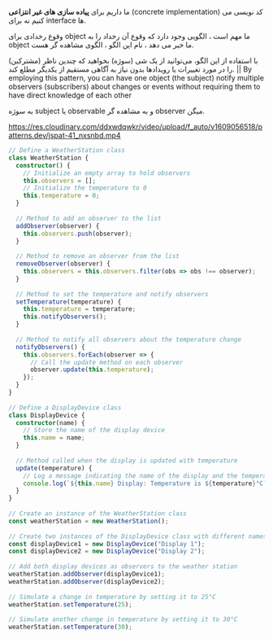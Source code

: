 ما داریم برای **پیاده سازی های غیر انتزاعی** (concrete implementation) کد نویسی می کنیم نه برای interface ها.

وقوع رخدادی برای object ما مهم است ، الگویی وجود دارد که وقوع آن رخداد را به object ما خبر می دهد ، نام این الگو ، الگوی مشاهده گر هست.

با استفاده از این الگو، می‌توانید از یک شی (سوژه) بخواهید که چندین ناظر (مشترکین) را در مورد تغییرات یا رویدادها بدون نیاز به آگاهی مستقیم از یکدیگر مطلع کند.
||
By employing this pattern, you can have one object (the subject) notify multiple observers (subscribers) about changes or events without requiring them to have direct knowledge of each other

به سوژه subject یا observable و به مشاهده گر observer میگن.

https://res.cloudinary.com/ddxwdqwkr/video/upload/f_auto/v1609056518/patterns.dev/jspat-41_nxsnbd.mp4

```ts
// Define a WeatherStation class
class WeatherStation {
  constructor() {
    // Initialize an empty array to hold observers
    this.observers = [];
    // Initialize the temperature to 0
    this.temperature = 0;
  }
 
  // Method to add an observer to the list
  addObserver(observer) {
    this.observers.push(observer);
  }
 
  // Method to remove an observer from the list
  removeObserver(observer) {
    this.observers = this.observers.filter(obs => obs !== observer);
  }
 
  // Method to set the temperature and notify observers
  setTemperature(temperature) {
    this.temperature = temperature;
    this.notifyObservers();
  }
 
  // Method to notify all observers about the temperature change
  notifyObservers() {
    this.observers.forEach(observer => {
      // Call the update method on each observer
      observer.update(this.temperature);
    });
  }
}
 
// Define a DisplayDevice class
class DisplayDevice {
  constructor(name) {
    // Store the name of the display device
    this.name = name;
  }
 
  // Method called when the display is updated with temperature
  update(temperature) {
    // Log a message indicating the name of the display and the temperature
    console.log(`${this.name} Display: Temperature is ${temperature}°C`);
  }
}
 
// Create an instance of the WeatherStation class
const weatherStation = new WeatherStation();
 
// Create two instances of the DisplayDevice class with different names
const displayDevice1 = new DisplayDevice("Display 1");
const displayDevice2 = new DisplayDevice("Display 2");
 
// Add both display devices as observers to the weather station
weatherStation.addObserver(displayDevice1);
weatherStation.addObserver(displayDevice2);
 
// Simulate a change in temperature by setting it to 25°C
weatherStation.setTemperature(25);
 
// Simulate another change in temperature by setting it to 30°C
weatherStation.setTemperature(30);
```

